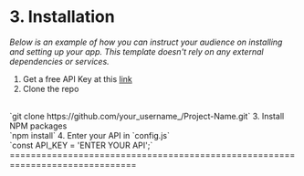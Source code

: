 # 3. Installation
_Below is an example of how you can instruct your audience on installing and setting up your
app. This template doesn't rely on any external dependencies or services._
1. Get a free API Key at this [link](https://bjitacademy.com/)
2. Clone the repo
<br>
`git clone https://github.com/your_username_/Project-Name.git`
3. Install NPM packages
<br>
`npm install`
4. Enter your API in `config.js`
<br>
`const API_KEY = 'ENTER YOUR API';`
<br>
==============================================================================